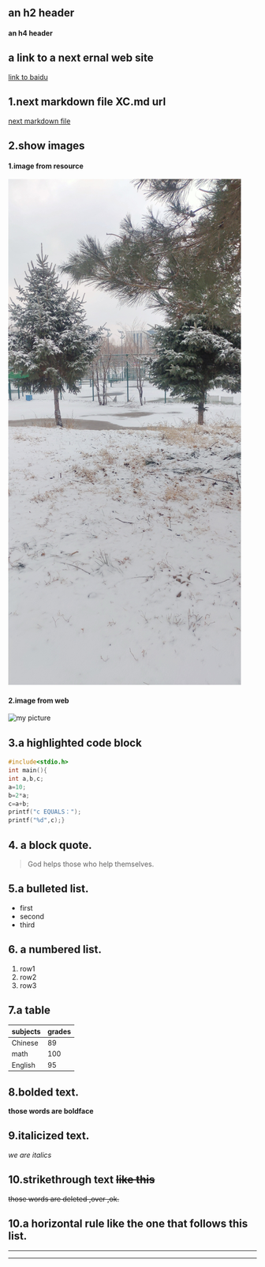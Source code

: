 ## an h2 header
#### an h4 header

## a link to a next ernal web site
[link to baidu](https://www.baidu.com/s?ie=UTF-8&wd=baidu)

## 1.next markdown file XC.md url
[next markdown file](./xc.md)



## 2.show images
#### 1.image from resource
![image from resource](./resource/1.jpg)
#### 2.image from web
![my picture](https://img0.baidu.com/it/u=2051053843,572761520&fm=26&fmt=auto&gp=0.jpg)

## 3.a  highlighted code block
~~~C
#include<stdio.h>
int main(){
int a,b,c;
a=10;
b=2*a;
c=a+b;
printf("c EQUALS：");
printf("%d",c);}
~~~

## 4. a block quote.
>God helps those who help themselves.

## 5.a bulleted list.
- first
- second
- third

## 6. a numbered list.
1. row1
2. row2
3. row3

## 7.a table 
|subjects|grades|
|--------|------|
|Chinese |89    |
|math    | 100  |
|English | 95   |

## 8.bolded text.
**those words are boldface**
## 9.italicized text.
*we are italics*
## 10.strikethrough text ~~like this~~
~~those words are deleted ,over ,ok.~~
## 10.a horizontal rule like the one that follows this list.
---
---

